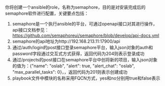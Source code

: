 你将创建一个ansible的role，名称为semaphore，目的是对安装完成后的semaphore软件进行配置，关键要点包括： 
1. semaphore是一个执行ansible的平台，可通过openapi接口对其进行操作，api接口文档参见：https://github.com/semaphoreui/semaphore/blob/develop/api-docs.yml
2. semaphore的api地址为http://192.168.213.11:17900/api
3. 通过/auth/login的post接口登录semaphore平台，输入json对象的auth和password字段通过交互式方式获得，返回代码为204则表示登录成功
4. 通过/projects的post接口在semaphore平台中创将新的项目，输入json对象的值为：{"name": "oslab",  "alert": true,  "alert_chat": "oslab",  "max_parallel_tasks": 0}，，返回代码为201则表示创建成功
5. playbook文件中模块的名称采用FQCN方式，yes和no分别用true和false表示